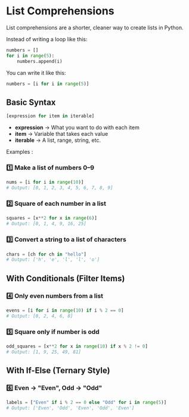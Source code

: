 # List Comprehensions
List comprehensions are a shorter, cleaner way to create lists in Python.

Instead of writing a loop like this:
```python
numbers = []
for i in range(5):
    numbers.append(i)
```
You can write it like this:
```python
numbers = [i for i in range(5)]
```

## Basic Syntax
```python
[expression for item in iterable]
```
- **expression** → What you want to do with each item
- **item** → Variable that takes each value
- **iterable** → A list, range, string, etc.

Examples :

### 1️⃣ Make a list of numbers 0–9
```python
nums = [i for i in range(10)]
# Output: [0, 1, 2, 3, 4, 5, 6, 7, 8, 9]
```

### 2️⃣ Square of each number in a list
```python
squares = [x**2 for x in range(6)]
# Output: [0, 1, 4, 9, 16, 25]
```

### 3️⃣ Convert a string to a list of characters
```python
chars = [ch for ch in "hello"]
# Output: ['h', 'e', 'l', 'l', 'o']
```

## With Conditionals (Filter Items)
### 4️⃣ Only even numbers from a list
```python
evens = [i for i in range(10) if i % 2 == 0]
# Output: [0, 2, 4, 6, 8]
```

### 5️⃣ Square only if number is odd
```python
odd_squares = [x**2 for x in range(10) if x % 2 != 0]
# Output: [1, 9, 25, 49, 81]
```

## With If-Else (Ternary Style)
### 6️⃣ Even → "Even", Odd → "Odd"
```python
labels = ["Even" if i % 2 == 0 else "Odd" for i in range(5)]
# Output: ['Even', 'Odd', 'Even', 'Odd', 'Even']
```